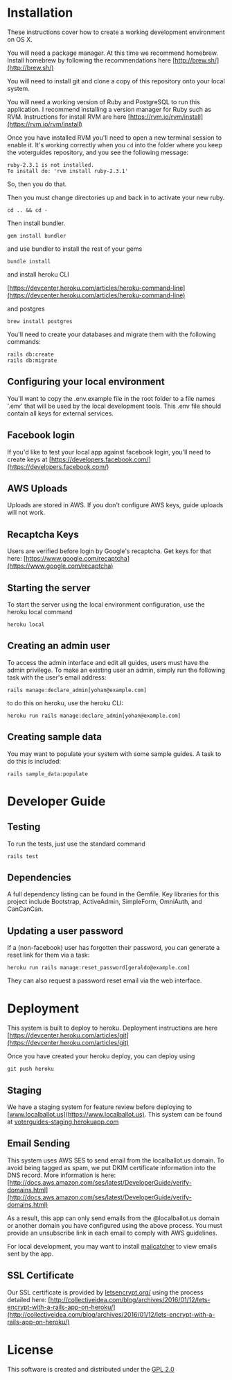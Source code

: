 # Installation

These instructions cover how to create a working development environment on OS X.

You will need a package manager.  At this time we recommend homebrew.  Install homebrew by following the recommendations here 
[http://brew.sh/](http://brew.sh/)

You will need to install git and clone a copy of this repository onto your local system.

You will need a working version of Ruby and PostgreSQL to run this application.  I recommend installing a version manager
for Ruby such as RVM. Instructions for install RVM are here [https://rvm.io/rvm/install](https://rvm.io/rvm/install)

Once you have installed RVM you'll need to open a new terminal session to enable it.  It's working correctly when you `cd` into the folder where you keep the voterguides repository, and you see the following message:

```
ruby-2.3.1 is not installed.
To install do: 'rvm install ruby-2.3.1'
```
So, then you do that.

Then you must change directories up and back in to activate your new ruby.

```
cd .. && cd -
```

Then install bundler.

```
gem install bundler
```

and use bundler to install the rest of your gems

```
bundle install
```

and install heroku CLI

[https://devcenter.heroku.com/articles/heroku-command-line](https://devcenter.heroku.com/articles/heroku-command-line)

and postgres

```
brew install postgres
```

You'll need to create your databases and migrate them with the following commands:

```
rails db:create
rails db:migrate
```

## Configuring your local environment

You'll want to copy the .env.example file in the root folder to a file names '.env' that will be used by the local development tools. This .env file should contain all keys for external services.

## Facebook login
If you'd like to test your local app against facebook login, you'll need to create keys at [https://developers.facebook.com/](https://developers.facebook.com/)	


## AWS Uploads
Uploads are stored in AWS.  If you don't configure AWS keys, guide uploads will not work.

## Recaptcha Keys
Users are verified before login by Google's recaptcha.  Get keys for that here:
[https://www.google.com/recaptcha](https://www.google.com/recaptcha)

## Starting the server

To start the server using the local environment configuration, use the heroku local command

```
heroku local
```

## Creating an admin user
To access the admin interface and edit all guides, users must have the admin privilege.
To make an existing user an admin, simply run the following task with the user's email address:

```
rails manage:declare_admin[yohan@example.com]
```

to do this on heroku, use the heroku CLI:

```
heroku run rails manage:declare_admin[yohan@example.com]
```



## Creating sample data

You may want to populate your system with some sample guides.  A task to do this is included:

```
rails sample_data:populate
```


# Developer Guide

## Testing

To run the tests, just use the standard command

```
rails test
```

## Dependencies

A full dependency listing can be found in the Gemfile.  Key libraries for this project include Bootstrap, ActiveAdmin, SimpleForm, OmniAuth, and CanCanCan.

## Updating a user password

If a (non-facebook) user has forgotten their password, you can generate a reset link for them via a task:

```
heroku run rails manage:reset_password[geraldo@example.com]
```

They can also request a password reset email via the web interface.


# Deployment

This system is built to deploy to heroku.  Deployment instructions are here [https://devcenter.heroku.com/articles/git](https://devcenter.heroku.com/articles/git)

Once you have created your heroku deploy, you can deploy using 

```
git push heroku
```

## Staging

We have a staging system for feature review before deploying to [www.localballot.us](https://www.localballot.us).  This system can be found at [voterguides-staging.herokuapp.com](https://voterguides-staging.herokuapp.com)

## Email Sending

This system uses AWS SES to send email from the localballot.us domain.  To avoid being tagged as spam, we put DKIM certificate information into the DNS record.  More information is here: [http://docs.aws.amazon.com/ses/latest/DeveloperGuide/verify-domains.html](http://docs.aws.amazon.com/ses/latest/DeveloperGuide/verify-domains.html)

As a result, this app can only send emails from the @localballot.us domain or another domain you have configured using the above process.  You must provide an unsubscribe link in each email to comply with AWS guidelines.

For local development, you may want to install [mailcatcher](https://mailcatcher.me/) to view emails sent by the app.

## SSL Certificate

Our SSL certificate is provided by [letsencrypt.org/](https://letsencrypt.org/) using the process detailed here: [http://collectiveidea.com/blog/archives/2016/01/12/lets-encrypt-with-a-rails-app-on-heroku/](http://collectiveidea.com/blog/archives/2016/01/12/lets-encrypt-with-a-rails-app-on-heroku/)

# License

This software is created and distributed under the [GPL 2.0](https://www.gnu.org/licenses/old-licenses/gpl-2.0.en.html)

